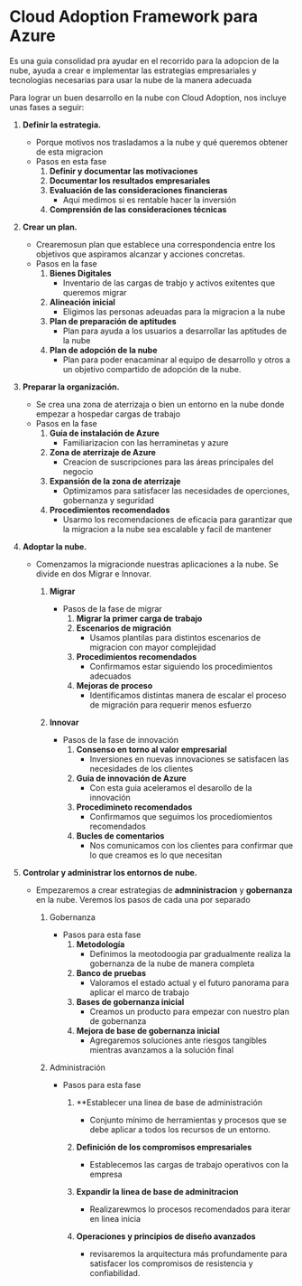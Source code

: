 # Cloud Adoption Framework para Azure

Es una guia consolidad pra ayudar en el recorrido para la adopcion de la nube, ayuda a  crear e implementar las estrategias empresariales y tecnologias necesarias para usar la nube de la manera adecuada

Para lograr un buen desarrollo en la nube con Cloud Adoption, nos incluye unas fases a seguir:

1. **Definir la estrategia.**
	- Porque motivos nos trasladamos a la nube y qué queremos obtener de esta migracion
	- Pasos en esta fase
		1. **Definir y documentar las motivaciones**
		2. **Documentar los resultados empresariales**
		3. **Evaluación de las consideraciones financieras**
			- Aqui medimos si es rentable hacer la inversión
		4.  **Comprensión de las consideraciones técnicas**
 
2.  **Crear un plan.**
	- Crearemosun plan que establece una correspondencia entre los objetivos que aspiramos alcanzar y acciones concretas.
	- Pasos en la fase
		1. **Bienes Digitales**
			- Inventario de las cargas de trabjo y activos exitentes que queremos migrar
		2. **Alineación inicial**
			- Eligimos las personas adeuadas para la migracion a la nube 
		3. **Plan de preparación de aptitudes**
			- Plan para ayuda a los usuarios a desarrollar las aptitudes de la nube
		4. **Plan de adopción de la nube**
			- Plan para poder enacaminar al equipo de desarrollo y otros a un objetivo compartido de adopción de la nube.

3.  **Preparar la organización.**
	-  Se crea una zona de aterrizaja o bien un entorno en la nube donde empezar a hospedar cargas de trabajo
	- Pasos en la fase
		1. **Guía de instalación de Azure**
			- Familiarizacion con las herraminetas y azure 
		2. **Zona de aterrizaje de Azure**
			- Creacion de suscripciones para las áreas principales del negocio
		3. **Expansión de la zona de aterrizaje**
			-  Optimizamos para satisfacer las necesidades de operciones, gobernanza y seguridad 
		4. **Procedimientos recomendados**
			- Usarmo los recomendaciones de eficacia para garantizar que la migracion a la nube sea escalable y facil de mantener 

4.  **Adoptar la nube.**
	 - Comenzamos la migracionde nuestras aplicaciones a la nube. Se divide en dos Migrar e Innovar.
		1. **Migrar**
			- Pasos de la fase de migrar 
				1. **Migrar la primer carga de trabajo**
				2. **Escenarios de migración**
					- Usamos plantilas para distintos escenarios de migracion con mayor complejidad
				3. **Procedimientos recomendados**
					- Confirmamos estar siguiendo los procedimientos adecuados
				4. **Mejoras de proceso**
					- Identificamos distintas manera de escalar el proceso de migración para requerir menos esfuerzo
	
		2. **Innovar**
			 - Pasos de la fase de innovación
				 1. **Consenso en torno al valor empresarial**
					 - Inversiones en nuevas innovaciones se satisfacen las necesidades de los clientes
				 2. **Guia de innovación de Azure**
					 - Con esta guia aceleramos el desarollo de la innovación
				 3. **Procedimineto recomendados**
					 - Confirmamos que seguimos los procediomientos recomendados 
				 4. **Bucles de comentarios**
					 - Nos comunicamos con los clientes para confirmar que lo que creamos es lo que  necesitan 

5.  **Controlar y administrar los entornos de nube.**
	- Empezaremos a crear estrategias de **admninistracion** y **gobernanza**  en la nube. Veremos los pasos de cada una por separado
		1. Gobernanza
			-  Pasos para esta fase 
				1. **Metodología**
					- Definimos la meotodoogia par gradualmente realiza la gobernanza de la nube de manera completa
				2. **Banco de pruebas**
					- Valoramos el estado actual y el futuro panorama para aplicar el marco de trabajo
				3. **Bases de gobernanza inicial**
					- Creamos un producto para empezar con nuestro plan de gobernanza
				4. **Mejora de base de gobernanza inicial**
					 - Agregaremos soluciones ante riesgos tangibles mientras avanzamos a la solución final

		2. Administración 
			- Pasos para esta fase 
				1. **Establecer una linea de base de administración
					- Conjunto mínimo de herramientas y procesos que se debe aplicar a todos los recursos de un entorno.
				2. **Definición de los compromisos empresariales**
					- Establecemos las cargas de trabajo operativos con la empresa
				
				3. **Expandir la linea de base de adminitracion**
					- Realizarewmos lo procesos recomendados para iterar en linea inicia
				
				4. **Operaciones y principios de diseño avanzados**	
					- revisaremos la arquitectura más profundamente para satisfacer los compromisos de resistencia y confiabilidad.